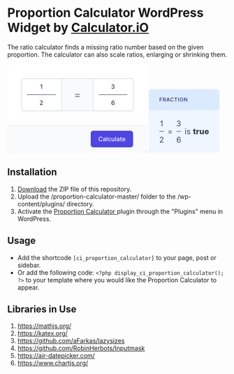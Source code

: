 # Proportion Calculator  WordPress Widget by [Calculator.iO](https://www.calculator.io/ "Calculator.iO Homepage")

The ratio calculator finds a missing ratio number based on the given proportion. The calculator can also scale ratios, enlarging or shrinking them.

![Proportion Calculator  Input Form](/assets/images/screenshot-1.png "Proportion Calculator  Input Form")
![Proportion Calculator  Calculation Results](/assets/images/screenshot-2.png "Proportion Calculator  Calculation Results")

## Installation

1. [Download](https://github.com/pub-calculator-io/age-calculator/archive/refs/heads/master.zip) the ZIP file of this repository.
2. Upload the /proportion-calculator-master/ folder to the /wp-content/plugins/ directory.
3. Activate the [Proportion Calculator ](https://www.calculator.io/proportion-calculator/ "Proportion Calculator  Homepage") plugin through the "Plugins" menu in WordPress.

## Usage
* Add the shortcode `[ci_proportion_calculator]` to your page, post or sidebar.
* Or add the following code: `<?php display_ci_proportion_calculator(); ?>` to your template where you would like the Proportion Calculator  to appear.

## Libraries in Use
1. https://mathjs.org/
2. https://katex.org/
3. https://github.com/aFarkas/lazysizes
4. https://github.com/RobinHerbots/Inputmask
5. https://air-datepicker.com/
6. https://www.chartjs.org/
